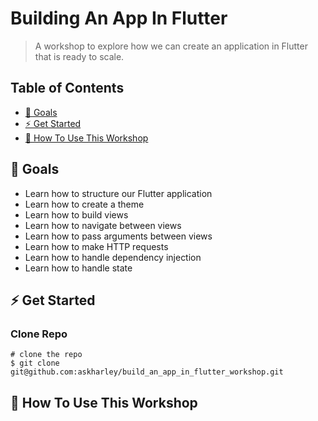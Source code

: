 # Building An App In Flutter

> A workshop to explore how we can create an application in Flutter that is ready to scale.

## Table of Contents
* [🎯 Goals](#goals)
* [⚡ Get Started](#get-started)
* [🚀 How To Use This Workshop](#how-to-use-this-workshop)
​
## 🎯 Goals

- Learn how to structure our Flutter application
- Learn how to create a theme
- Learn how to build views
- Learn how to navigate between views
- Learn how to pass arguments between views
- Learn how to make HTTP requests
- Learn how to handle dependency injection
- Learn how to handle state


## ⚡ Get Started

### Clone Repo
```
# clone the repo
$ git clone git@github.com:askharley/build_an_app_in_flutter_workshop.git
```

## 🚀 How To Use This Workshop
